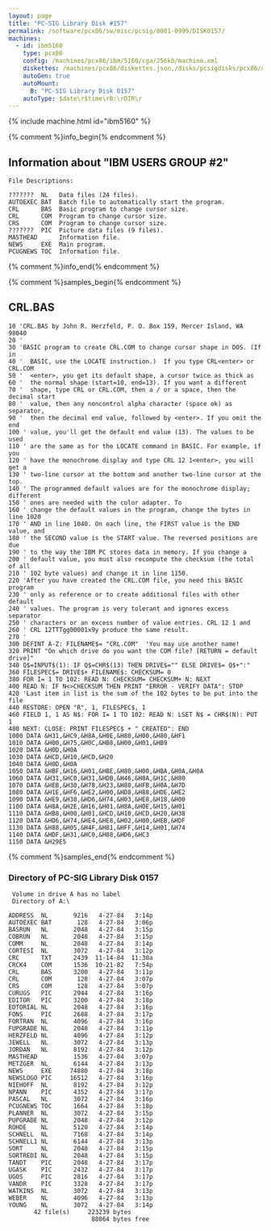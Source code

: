 ```yaml
---
layout: page
title: "PC-SIG Library Disk #157"
permalink: /software/pcx86/sw/misc/pcsig/0001-0999/DISK0157/
machines:
  - id: ibm5160
    type: pcx86
    config: /machines/pcx86/ibm/5160/cga/256kb/machine.xml
    diskettes: /machines/pcx86/diskettes.json,/disks/pcsigdisks/pcx86/diskettes.json
    autoGen: true
    autoMount:
      B: "PC-SIG Library Disk 0157"
    autoType: $date\r$time\rB:\rDIR\r
---
```


{% include machine.html id="ibm5160" %}

{% comment %}info_begin{% endcomment %}

## Information about "IBM USERS GROUP #2"

    File Descriptions:
    
    ???????  NL   Data files (24 files).
    AUTOEXEC BAT  Batch file to automatically start the program.
    CRL      BAS  Basic program to change cursor size.
    CRL      COM  Program to change cursor size.
    CRS      COM  Program to change cursor size.
    ???????  PIC  Picture data files (9 files).
    MASTHEAD      Information file.
    NEWS     EXE  Main program.
    PCUGNEWS TOC  Information file.
{% comment %}info_end{% endcomment %}

{% comment %}samples_begin{% endcomment %}

## CRL.BAS

```bas
10 'CRL.BAS by John R. Herzfeld, P. O. Box 159, Mercer Island, WA 98040
20 '
30 'BASIC program to create CRL.COM to change cursor shape in DOS. (If in
40 '  BASIC, use the LOCATE instruction.)  If you type CRL<enter> or CRL.COM
50 '  <enter>, you get its default shape, a cursor twice as thick as
60 '  the normal shape (start=10, end=13). If you want a different
70 '  shape, type CRL or CRL.COM, then a / or a space, then the decimal start
80 '  value, then any noncontrol alpha character (space ok) as separator,
90 '  then the decimal end value, followed by <enter>. If you omit the end
100 ' value, you'll get the default end value (13). The values to be used
110 ' are the same as for the LOCATE command in BASIC. For example, if you
120 ' have the monochrome display and type CRL 12 1<enter>, you will get a
130 ' two-line cursor at the bottom and another two-line cursor at the top.
140 ' The programmed default values are for the monochrome display; different
150 ' ones are needed with the color adapter. To
160 ' change the default values in the program, change the bytes in line 1020
170 ' AND in line 1040. On each line, the FIRST value is the END value, and
180 ' the SECOND value is the START value. The reversed positions are due
190 ' to the way the IBM PC stores data in memory. If you change a
200 ' default value, you must also recompute the checksum (the total of all
210 ' 102 byte values) and change it in line 1150.
220 'After you have created the CRL.COM file, you need this BASIC program
230 ' only as reference or to create additional files with other default
240 ' values. The program is very tolerant and ignores excess separator
250 ' characters or an excess number of value entries. CRL 12 1 and
260 ' CRL 12TTTgg00001x9y produce the same result.
270 '
300 DEFINT A-Z: FILENAME$= "CRL.COM"  'You may use another name!
320 PRINT "On which drive do you want the COM file? [RETURN = default drive]"
340 Q$=INPUT$(1): IF Q$=CHR$(13) THEN DRIVE$="" ELSE DRIVE$= Q$+":"
360 FILESPEC$= DRIVE$+ FILENAME$: CHECKSUM= 0
380 FOR I= 1 TO 102: READ N: CHECKSUM= CHECKSUM+ N: NEXT
400 READ N: IF N<>CHECKSUM THEN PRINT "ERROR - VERIFY DATA": STOP
420 'Last item in list is the sum of the 102 bytes to be put into the file
440 RESTORE: OPEN "R", 1, FILESPEC$, 1
460 FIELD 1, 1 AS N$: FOR I= 1 TO 102: READ N: LSET N$ = CHR$(N): PUT 1
480 NEXT: CLOSE: PRINT FILESPEC$ + " CREATED": END
1000 DATA &H31,&HC9,&H8A,&H0E,&H80,&H00,&H80,&HF1
1010 DATA &H00,&H75,&H0C,&HB8,&H00,&H01,&HB9
1020 DATA &H0D,&H0A
1030 DATA &HCD,&H10,&HCD,&H20
1040 DATA &H0D,&H0A
1050 DATA &HBF,&H16,&H01,&HBE,&H80,&H00,&HBA,&H0A,&H0A
1060 DATA &H31,&HC0,&H31,&HDB,&H46,&H8A,&H1C,&H80
1070 DATA &HEB,&H30,&H78,&H23,&H80,&HFB,&H0A,&H7D
1080 DATA &H1E,&HF6,&HE2,&H00,&HD8,&H88,&HDE,&HE2
1090 DATA &HE9,&H38,&HD6,&H74,&H03,&HE8,&H18,&H00
1100 DATA &H8A,&H2E,&H16,&H01,&H8A,&H0E,&H15,&H01
1110 DATA &HB8,&H00,&H01,&HCD,&H10,&HCD,&H20,&H38
1120 DATA &HD6,&H74,&HE4,&HE8,&H02,&H00,&HEB,&HDF
1130 DATA &H88,&H05,&H4F,&H81,&HFF,&H14,&H01,&H74
1140 DATA &HDF,&H31,&HC0,&H88,&HD6,&HC3
1150 DATA &H29E5
```

{% comment %}samples_end{% endcomment %}

### Directory of PC-SIG Library Disk 0157

     Volume in drive A has no label
     Directory of A:\

    ADDRESS  NL       9216   4-27-84   3:14p
    AUTOEXEC BAT       128   4-27-84   3:06p
    BASRUN   NL       2048   4-27-84   3:15p
    COBRUN   NL       2048   4-27-84   3:15p
    COMM     NL       2048   4-27-84   3:14p
    CORTESI  NL       3072   4-27-84   3:12p
    CRC      TXT      2439  11-14-84  11:30a
    CRCK4    COM      1536  10-21-82   7:54p
    CRL      BAS      3200   4-27-84   3:11p
    CRL      COM       128   4-27-84   3:07p
    CRS      COM       128   4-27-84   3:07p
    CURUGS   PIC      2944   4-27-84   3:16p
    EDITOR   PIC      3200   4-27-84   3:18p
    EDTORIAL NL       2048   4-27-84   3:16p
    FONS     PIC      2688   4-27-84   3:17p
    FORTRAN  NL       4096   4-27-84   3:16p
    FUPGRADE NL       2048   4-27-84   3:11p
    HERZFELD NL       4096   4-27-84   3:12p
    JEWELL   NL       3072   4-27-84   3:13p
    JORDAN   NL       8192   4-27-84   3:12p
    MASTHEAD          1536   4-27-84   3:07p
    METZGER  NL       6144   4-27-84   3:13p
    NEWS     EXE     74880   4-27-84   3:18p
    NEWSLOGO PIC     16512   4-27-84   3:16p
    NIEHOFF  NL       8192   4-27-84   3:12p
    NPANN    PIC      4352   4-27-84   3:17p
    PASCAL   NL       3072   4-27-84   3:16p
    PCUGNEWS TOC      1664   4-27-84   3:18p
    PLANNER  NL       3072   4-27-84   3:15p
    PUPGRADE NL       2048   4-27-84   3:12p
    ROHDE    NL       5120   4-27-84   3:14p
    SCHNELL  NL       7168   4-27-84   3:14p
    SCHNELL1 NL       6144   4-27-84   3:13p
    SORT     NL       2048   4-27-84   3:15p
    SORTREDI NL       2048   4-27-84   3:15p
    TANDT    PIC      2048   4-27-84   3:17p
    UGASK    PIC      2432   4-27-84   3:17p
    UGOS     PIC      2816   4-27-84   3:17p
    VANDR    PIC      3328   4-27-84   3:17p
    WATKINS  NL       3072   4-27-84   3:13p
    WEBER    NL       4096   4-27-84   3:13p
    YOUNG    NL       3072   4-27-84   3:14p
           42 file(s)     223239 bytes
                           88064 bytes free
